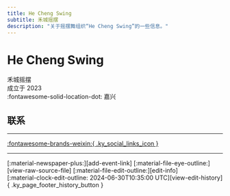 ```yaml
---
title: He Cheng Swing
subtitle: 禾城摇摆
description: "关于摇摆舞组织“He Cheng Swing”的一些信息。"
---
```


# He Cheng Swing

禾城摇摆  
成立于 2023  
:fontawesome-solid-location-dot: 嘉兴  


## 联系


---

 [:fontawesome-brands-weixin:{ .ky_social_links_icon }](# "禾城摇摆")

---

<div class="ky_page_footer" markdown>
<div class="ky_page_footer_trailing" markdown="span">
[:material-newspaper-plus:][add-event-link]
[:material-file-eye-outline:][view-raw-source-file]
[:material-file-edit-outline:][edit-info]
</div>
<div class="ky_page_footer_leading" markdown="span">
[:material-clock-edit-outline: 2024-06-30T10:35:00 UTC][view-edit-history]{ .ky_page_footer_history_button }
</div>
</div>

[add-event-link]: https://github.com/swingdance/events/issues/new?assignees=&labels=add+event&projects=&template=02-add_entity.yml&title=%5Bzh_CN%5D%20Add%20Event%3A%20%3CName%3E&region=zh_CN&province=Zhejiang&city=Jiaxing&org_id=he-cheng-swing "添加活动"
[view-raw-source-file]: https://github.com/swingdance/orgs/blob/main/zh_CN/he-cheng-swing.json "查看原始源文件"
[edit-info]: https://github.com/swingdance/orgs/issues/new?assignees=&labels=update+org&projects=&template=03-update_entity.yml&title=%5Bzh_CN%5D%20Update%20Org%3A%20He%20Cheng%20Swing&region=zh_CN&id=he-cheng-swing&name=He%20Cheng%20Swing "编辑信息"

[view-edit-history]: https://github.com/swingdance/orgs/commits/main/zh_CN/he-cheng-swing.json "查看编辑历史"
